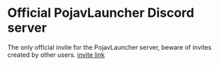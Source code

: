 # Official PojavLauncher Discord server

The only official invite for the PojavLauncher server, beware of invites created by other users.
[invite link](https://discord.gg/pojavlauncher-724163890803638273)
